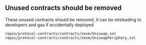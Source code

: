 ## Unused contracts should be removed

These unused contracts should be removed, it can be misleading to developers and gas if accidentally deployed
```
repos/protocol-contracts/contracts/zevm/Uniswap.sol
repos/protocol-contracts/contracts/zevm/UniswapPeriphery.sol
```
